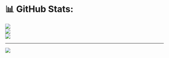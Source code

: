 # 📊 GitHub Stats:
![](https://github-readme-stats.vercel.app/api?username=kotaroooooooooo&theme=transparent&hide_border=true&include_all_commits=false&count_private=false)<br/>
![](https://nirzak-streak-stats.vercel.app/?user=kotaroooooooooo&theme=transparent&hide_border=true)<br/>
![](https://github-readme-stats.vercel.app/api/top-langs/?username=kotaroooooooooo&theme=transparent&hide_border=true&include_all_commits=false&count_private=false&layout=compact)

---
[![](https://visitcount.itsvg.in/api?id=kotaroooooooooo&icon=0&color=0)](https://visitcount.itsvg.in)

<!-- Proudly created with GPRM ( https://gprm.itsvg.in ) -->
